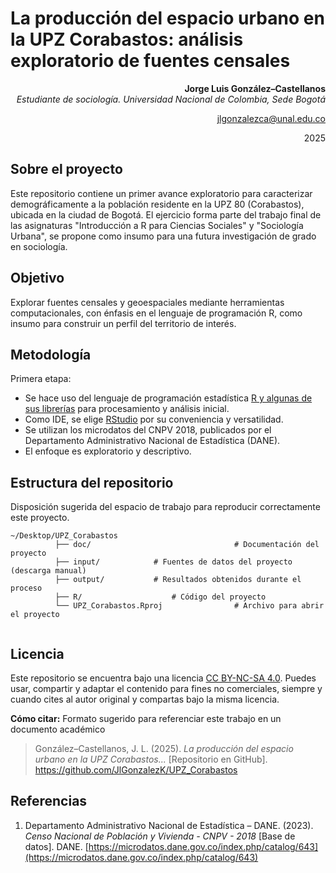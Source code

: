 # La producción del espacio urbano en la UPZ Corabastos: análisis exploratorio de fuentes censales


<div align="right">

**Jorge Luis González–Castellanos**  
*Estudiante de sociología. Universidad Nacional de Colombia, Sede Bogotá*  

jlgonzalezca@unal.edu.co  

2025  

</div>

## Sobre el proyecto

Este repositorio contiene un primer avance exploratorio para caracterizar demográficamente a la población residente en la UPZ 80 (Corabastos), ubicada en la ciudad de Bogotá. El ejercicio forma parte del trabajo final de las asignaturas "Introducción a R para Ciencias Sociales" y "Sociología Urbana", se propone como insumo para una futura investigación de grado en sociología.

## Objetivo

Explorar fuentes censales y geoespaciales mediante herramientas computacionales, con énfasis en el lenguaje de programación R, como insumo para construir un perfil del territorio de interés.

## Metodología
Primera etapa:
- Se hace uso del lenguaje de programación estadística [R y algunas de sus librerías](https://cran.r-project.org/) para procesamiento y análisis inicial.
- Como IDE, se elige [RStudio](https://posit.co/downloads/) por su conveniencia y versatilidad.
- Se utilizan los microdatos del CNPV 2018, publicados por el Departamento Administrativo Nacional de Estadística (DANE).
- El enfoque es exploratorio y descriptivo.

## Estructura del repositorio

Disposición sugerida del espacio de trabajo para reproducir correctamente este proyecto.

```
~/Desktop/UPZ_Corabastos
          ├── doc/                                # Documentación del proyecto
          ├── input/			# Fuentes de datos del proyecto (descarga manual)
          ├── output/			# Resultados obtenidos durante el proceso
          ├── R/		          	# Código del proyecto
          └── UPZ_Corabastos.Rproj                # Archivo para abrir el proyecto 


```

## Licencia

Este repositorio se encuentra bajo una licencia [CC BY-NC-SA 4.0](https://creativecommons.org/licenses/by-nc-sa/4.0/deed.es). Puedes usar, compartir y adaptar el contenido para fines no comerciales, siempre y cuando cites al autor original y compartas bajo la misma licencia.

**Cómo citar:** Formato sugerido para referenciar este trabajo en un documento académico


> González–Castellanos, J. L. (2025). *La producción del espacio urbano en la UPZ Corabastos...* [Repositorio en GitHub]. https://github.com/JlGonzalezK/UPZ_Corabastos 

## Referencias

1. Departamento Administrativo Nacional de Estadística – DANE. (2023). *Censo Nacional de Población y Vivienda - CNPV - 2018* [Base de datos]. DANE. [https://microdatos.dane.gov.co/index.php/catalog/643](https://microdatos.dane.gov.co/index.php/catalog/643)  
